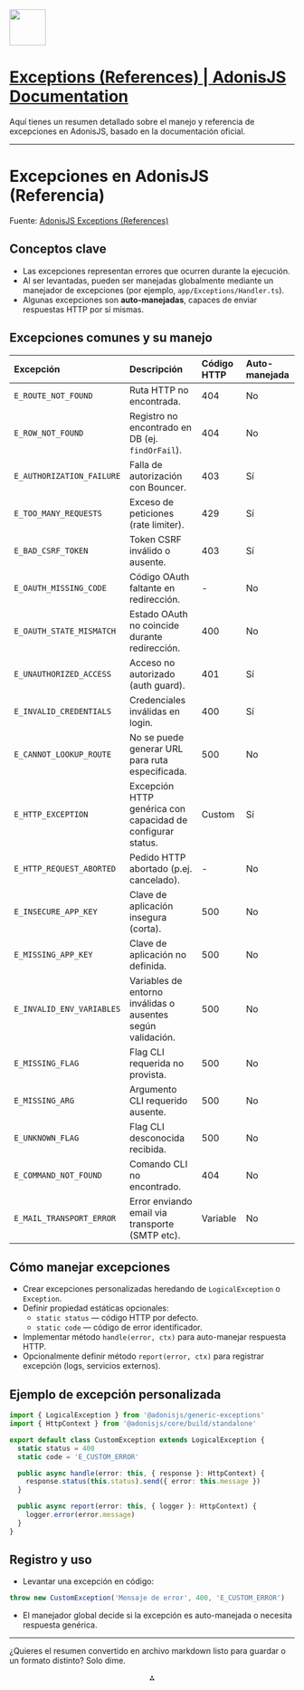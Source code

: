 <img src="https://r2cdn.perplexity.ai/pplx-full-logo-primary-dark%402x.png" style="height:64px;margin-right:32px"/>

# [Exceptions (References) | AdonisJS Documentation](https://docs.adonisjs.com/guides/references/exceptions)

Aquí tienes un resumen detallado sobre el manejo y referencia de excepciones en AdonisJS, basado en la documentación oficial.

***

# Excepciones en AdonisJS (Referencia)

Fuente: [AdonisJS Exceptions (References)](https://docs.adonisjs.com/references/exceptions)

## Conceptos clave

- Las excepciones representan errores que ocurren durante la ejecución.
- Al ser levantadas, pueden ser manejadas globalmente mediante un manejador de excepciones (por ejemplo, `app/Exceptions/Handler.ts`).
- Algunas excepciones son **auto-manejadas**, capaces de enviar respuestas HTTP por sí mismas.


## Excepciones comunes y su manejo

| Excepción | Descripción | Código HTTP | Auto-manejada |
| :-- | :-- | :-- | :-- |
| `E_ROUTE_NOT_FOUND` | Ruta HTTP no encontrada. | 404 | No |
| `E_ROW_NOT_FOUND` | Registro no encontrado en DB (ej. `findOrFail`). | 404 | No |
| `E_AUTHORIZATION_FAILURE` | Falla de autorización con Bouncer. | 403 | Sí |
| `E_TOO_MANY_REQUESTS` | Exceso de peticiones (rate limiter). | 429 | Sí |
| `E_BAD_CSRF_TOKEN` | Token CSRF inválido o ausente. | 403 | Sí |
| `E_OAUTH_MISSING_CODE` | Código OAuth faltante en redirección. | - | No |
| `E_OAUTH_STATE_MISMATCH` | Estado OAuth no coincide durante redirección. | 400 | No |
| `E_UNAUTHORIZED_ACCESS` | Acceso no autorizado (auth guard). | 401 | Sí |
| `E_INVALID_CREDENTIALS` | Credenciales inválidas en login. | 400 | Sí |
| `E_CANNOT_LOOKUP_ROUTE` | No se puede generar URL para ruta especificada. | 500 | No |
| `E_HTTP_EXCEPTION` | Excepción HTTP genérica con capacidad de configurar status. | Custom | Sí |
| `E_HTTP_REQUEST_ABORTED` | Pedido HTTP abortado (p.ej. cancelado). | - | No |
| `E_INSECURE_APP_KEY` | Clave de aplicación insegura (corta). | 500 | No |
| `E_MISSING_APP_KEY` | Clave de aplicación no definida. | 500 | No |
| `E_INVALID_ENV_VARIABLES` | Variables de entorno inválidas o ausentes según validación. | 500 | No |
| `E_MISSING_FLAG` | Flag CLI requerida no provista. | 500 | No |
| `E_MISSING_ARG` | Argumento CLI requerido ausente. | 500 | No |
| `E_UNKNOWN_FLAG` | Flag CLI desconocida recibida. | 500 | No |
| `E_COMMAND_NOT_FOUND` | Comando CLI no encontrado. | 404 | No |
| `E_MAIL_TRANSPORT_ERROR` | Error enviando email via transporte (SMTP etc). | Variable | No |

## Cómo manejar excepciones

- Crear excepciones personalizadas heredando de `LogicalException` o `Exception`.
- Definir propiedad estáticas opcionales:
    - `static status` — código HTTP por defecto.
    - `static code` — código de error identificador.
- Implementar método `handle(error, ctx)` para auto-manejar respuesta HTTP.
- Opcionalmente definir método `report(error, ctx)` para registrar excepción (logs, servicios externos).


## Ejemplo de excepción personalizada

```ts
import { LogicalException } from '@adonisjs/generic-exceptions'
import { HttpContext } from '@adonisjs/core/build/standalone'

export default class CustomException extends LogicalException {
  static status = 400
  static code = 'E_CUSTOM_ERROR'

  public async handle(error: this, { response }: HttpContext) {
    response.status(this.status).send({ error: this.message })
  }

  public async report(error: this, { logger }: HttpContext) {
    logger.error(error.message)
  }
}
```


## Registro y uso

- Levantar una excepción en código:

```ts
throw new CustomException('Mensaje de error', 400, 'E_CUSTOM_ERROR')
```

- El manejador global decide si la excepción es auto-manejada o necesita respuesta genérica.

***

¿Quieres el resumen convertido en archivo markdown listo para guardar o un formato distinto? Solo dime.

<div style="text-align: center">⁂</div>

[^1]: https://docs.adonisjs.com/guides/references/exceptions

[^2]: https://docs.adonisjs.com/guides/basics/exception-handling

[^3]: https://v5-docs.adonisjs.com/guides/exception-handling

[^4]: https://legacy.adonisjs.com/docs/4.0/exceptions

[^5]: https://docs.adonisjs.com/guides/references/exceptions

[^6]: https://betterstack.com/community/guides/scaling-nodejs/adonisjs-error-handling/

[^7]: https://legacy.adonisjs.com/docs/4.1/exceptions

[^8]: https://legacy.adonisjs.com/docs/3.2/error-and-exceptions

[^9]: https://princecurie.tech/handling-exceptions-in-adonisjs

[^10]: https://github.com/adonisjs/core/issues/1230

